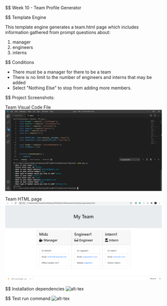 $$ Week 10 - Team Profile Generator

$$ Template Engine

This template engine generates a team.html page which includes information gathered from prompt questions about:
1) manager
2) engineers 
3) interns 

$$ Conditions
  - There must be a manager for there to be a team
  - There is no limit to the number of engineers and interns that may be added
  - Select "Nothing Else" to stop from adding more members.

$$ Project Screenshots: 

Team Visual Code File 
![img](/screenshots/appjscode.PNG)

Team HTML page
![img-two](/screenshots/teamhtml.png)


$$ Installation dependencies
  ![alt-tex](https://img.shields.io/badge/npm-install-green)

$$ Test run command
  ![alt-tex](https://img.shields.io/badge/npm-test-brightgreen)





